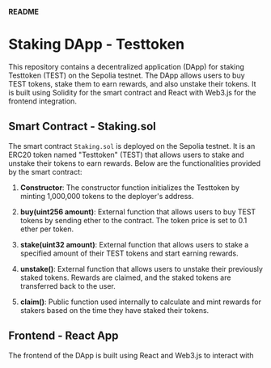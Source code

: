 **README**

# Staking DApp - Testtoken

This repository contains a decentralized application (DApp) for staking Testtoken (TEST) on the Sepolia testnet. The DApp allows users to buy TEST tokens, stake them to earn rewards, and also unstake their tokens. It is built using Solidity for the smart contract and React with Web3.js for the frontend integration.

## Smart Contract - Staking.sol

The smart contract `Staking.sol` is deployed on the Sepolia testnet. It is an ERC20 token named "Testtoken" (TEST) that allows users to stake and unstake their tokens to earn rewards. Below are the functionalities provided by the smart contract:

1. **Constructor**: The constructor function initializes the Testtoken by minting 1,000,000 tokens to the deployer's address.

2. **buy(uint256 amount)**: External function that allows users to buy TEST tokens by sending ether to the contract. The token price is set to 0.1 ether per token.

3. **stake(uint32 amount)**: External function that allows users to stake a specified amount of their TEST tokens and start earning rewards.

4. **unstake()**: External function that allows users to unstake their previously staked tokens. Rewards are claimed, and the staked tokens are transferred back to the user.

5. **claim()**: Public function used internally to calculate and mint rewards for stakers based on the time they have staked their tokens.

## Frontend - React App

The frontend of the DApp is built using React and Web3.js to interact with the deployed smart contract. The interface provides the following functionalities:

1. **Buy**: Users can purchase TEST tokens by clicking the "Buy" button, which will prompt a Metamask transaction to send ether and receive tokens.

2. **Stake**: Users can stake their TEST tokens by clicking the "Stake" button and entering the desired amount of tokens they wish to stake. This will initiate another Metamask transaction to approve the staking of tokens.

3. **Unstake**: Users can unstake their previously staked tokens by clicking the "Unstake" button. This will initiate a Metamask transaction to withdraw staked tokens and claim rewards.

4. **Total Staked**: This functionality displays the total amount of TEST tokens staked by the user.

## Getting Started

1. Clone the repository to your local machine.

2. Navigate to the project directory and install the necessary dependencies using npm:

   ```
   npm install
   ```

3. Configure your MetaMask extension to connect to the Sepolia testnet.

4. Deploy the `Staking.sol` smart contract to the Sepolia testnet using Hardhat or any other Ethereum development environment.

5. Update the frontend `App.js` file with the contract address and ABI obtained from the deployment.

6. Run the React app locally:

   ```
   npm start
   ```

7. Access the DApp in your web browser at http://localhost:3000.

## Note

This DApp is deployed on the Sepolia testnet and is intended for testing and demonstration purposes only. Do not use real funds or sensitive information while interacting with the DApp.

**Disclaimer**: Please exercise caution when interacting with smart contracts and make sure to review the code for security vulnerabilities before deployment.

For any questions or issues, please feel free to open an issue or contact the repository owner.

Happy staking!
